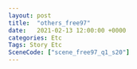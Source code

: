 ```yaml
---
layout: post
title:  "others_free97"
date:   2021-02-13 12:00:00 +0000
categories: Etc
Tags: Story Etc
SceneCode: ["scene_free97_q1_s20"]
---
```

